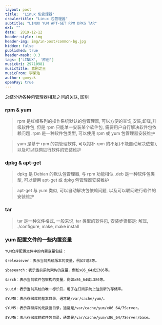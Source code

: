 ```yaml
---
layout: post
title:  "Linux 包管理器"
crawlertitle: "Linux 包管理器"
subtitle: "LINUX YUM APT-GET RPM DPKG TAR"
ext: ""
date:  2019-12-12
header-style: img
header-img: img/in-post/common-bg.jpg
hidden: false
published: true
header-mask: 0.3
tags: ['LINUX', '原创']
musicUri: 29710981
musicTitle: 喜剧之王
musicFrom: 李荣浩
author: gomyck
openPay: true
---
```


总结分析各种包管理器相互之间的关联, 区别

### rpm & yum

> rpm 是红帽系列的操作系统默认的包管理器, 可以方便的查询,安装,卸载,升级软件包, 但是 rpm 只能单一安装某个软件包, 需要用户自行解决软件包依赖问题
> .rpm 是一种软件包类型, 可以使用 rpm 或 yum 包管理器安装维护

> yum 是基于 rpm 的包管理软件, 可以拟补 rpm 的不足(不能自动解决依赖), 以及可以联网进行软件的安装维护

### dpkg & apt-get

> dpkg 是 Debian 的默认包管理器, 与 rpm 功能相似
> .deb 是一种软件包类型, 可以使用 apt-get 或 dpkg 包管理器安装维护

> apt-get 与 yum 类似, 可以自动解决包依赖问题, 以及可以联网进行软件的安装维护

### tar

> tar 是一种文件格式, 一般来说, tar 类型的软件包, 安装步骤都是: 解压, ./configure, make, make install

### yum 配置文件的一些内置变量

```text
YUM仓库配置文件中的内置变量包括：

$releasever：表示当前系统版本的变量，例如7或8等。

$basearch：表示当前系统架构的变量，例如x86_64或i386等。

$arch：表示当前软件包架构的变量，例如x86_64或i386等。

$uuid：表示当前系统的唯一标识符，用于在订阅系统上注册新的存储库。

$YUM0：表示存储库的基本目录，通常是/var/cache/yum/。

$YUM5：表示存储库的元数据目录，通常是/var/cache/yum/x86_64/7Server。

$YUM6：表示存储库的软件包目录，通常是/var/cache/yum/x86_64/7Server/base。
```
